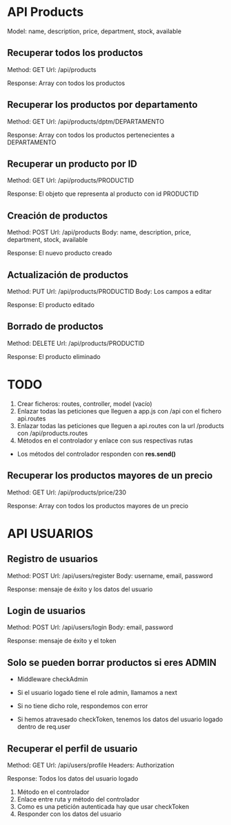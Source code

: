 # API Products

Model: name, description, price, department, stock, available

## Recuperar todos los productos

Method: GET
Url: /api/products

Response: Array con todos los productos

## Recuperar los productos por departamento

Method: GET
Url: /api/products/dptm/DEPARTAMENTO

Response: Array con todos los productos pertenecientes a DEPARTAMENTO

## Recuperar un producto por ID

Method: GET
Url: /api/products/PRODUCTID

Response: El objeto que representa al producto con id PRODUCTID

## Creación de productos

Method: POST
Url: /api/products
Body: name, description, price, department, stock, available

Response: El nuevo producto creado

## Actualización de productos

Method: PUT
Url: /api/products/PRODUCTID
Body: Los campos a editar

Response: El producto editado

## Borrado de productos

Method: DELETE
Url: /api/products/PRODUCTID

Response: El producto eliminado

# TODO


1. Crear ficheros: routes, controller, model (vacío)
2. Enlazar todas las peticiones que lleguen a app.js con /api con el fichero api.routes
3. Enlazar todas las peticiones que lleguen a api.routes con la url /products con /api/products.routes
4. Métodos en el controlador y enlace con sus respectivas rutas
- Los métodos del controlador responden con **res.send()**

## Recuperar los productos mayores de un precio

Method: GET
Url: /api/products/price/230

Response: Array con todos los productos mayores de un precio


# API USUARIOS

## Registro de usuarios

Method: POST
Url: /api/users/register
Body: username, email, password

Response: mensaje de éxito y los datos del usuario

## Login de usuarios

Method: POST
Url: /api/users/login
Body: email, password

Response: mensaje de éxito y el token

## Solo se pueden borrar productos si eres ADMIN

- Middleware checkAdmin
- Si el usuario logado tiene el role admin, llamamos a next
- Si no tiene dicho role, respondemos con error

- Si hemos atravesado checkToken, tenemos los datos del usuario logado dentro de req.user

## Recuperar el perfil de usuario

Method: GET
Url: /api/users/profile
Headers: Authorization

Response: Todos los datos del usuario logado

1. Método en el controlador
2. Enlace entre ruta y método del controlador
3. Como es una petición autenticada hay que usar checkToken
4. Responder con los datos del usuario